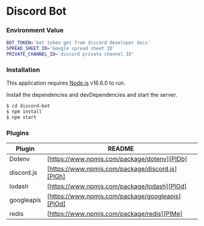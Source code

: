 # Discord Bot

### Environment Value
```sh
BOT_TOKEN='bot token get from discord developer docs'
SPREAD_SHEET_ID='Google spread sheet ID'
PRIVATE_CHANNEL_ID='discord private channel ID'
```
### Installation

This application requires [Node.js](https://nodejs.org/) v16.6.0 to run.

Install the dependencies and devDependencies and start the server.

```sh
$ cd discord-bot
$ npm install
$ npm start
```

### Plugins

| Plugin | README |
| ------ | ------ |
| Dotenv | [https://www.npmjs.com/package/dotenv][PlDb] |
| discord.js | [https://www.npmjs.com/package/discord.js][PlGh] |
| lodash | [https://www.npmjs.com/package/lodash][PlGd] |
| googleapis | [https://www.npmjs.com/package/googleapis][PlOd] |
| redis | [https://www.npmjs.com/package/redis][PlMe] |
